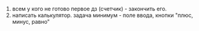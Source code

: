 1. всем у кого не готово первое дз (счетчик) - закончить его.
2. написать калькулятор.
   задача минимум - поле ввода, кнопки "плюс, минус, равно"

